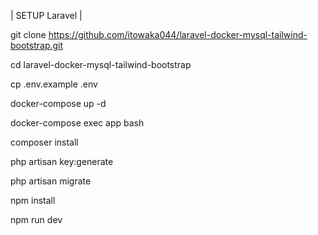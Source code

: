 | SETUP Laravel |


git clone https://github.com/itowaka044/laravel-docker-mysql-tailwind-bootstrap.git


cd laravel-docker-mysql-tailwind-bootstrap


cp .env.example .env


docker-compose up -d


docker-compose exec app bash


composer install


php artisan key:generate


php artisan migrate


npm install


npm run dev
